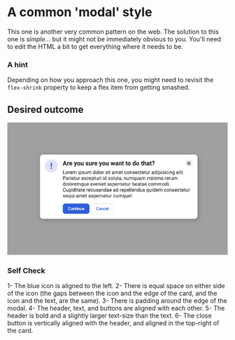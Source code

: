 # A common 'modal' style
This one is another very common pattern on the web. The solution to this one is _simple_... but it might not be immediately obvious to you. You'll need to edit the HTML a bit to get everything where it needs to be.

### A hint
Depending on how you approach this one, you might need to revisit the `flex-shrink` property to keep a flex item from getting smashed.

## Desired outcome

![desired outcome](./desired-outcome.png)

### Self Check

1- The blue icon is aligned to the left.
2- There is equal space on either side of the icon (the gaps between the icon and the edge of the card, and the icon and the text, are the same).
3- There is padding around the edge of the modal.
4- The header, text, and buttons are aligned with each other.
5- The header is bold and a slightly larger text-size than the text.
6- The close button is vertically aligned with the header, and aligned in the top-right of the card.
